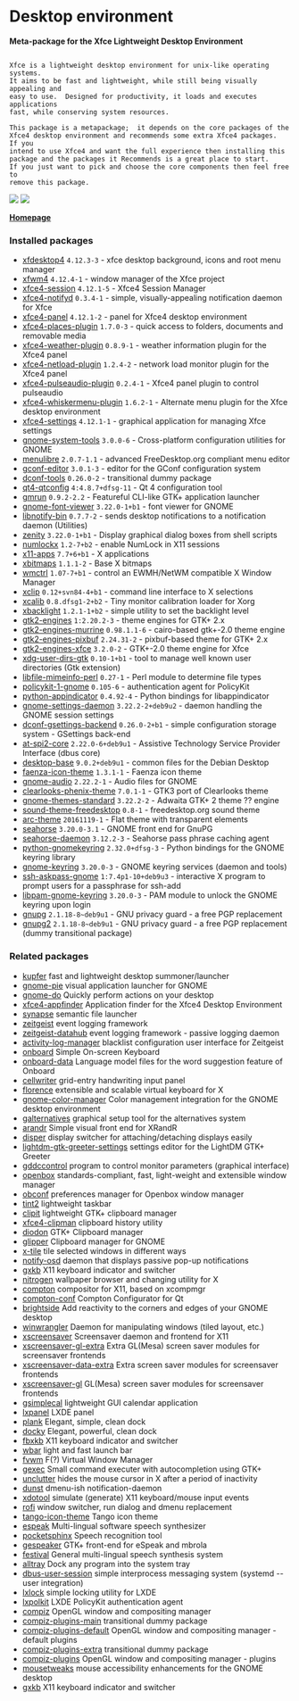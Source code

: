 # Desktop environment

__Meta-package for the Xfce Lightweight Desktop Environment__

```

Xfce is a lightweight desktop environment for unix-like operating systems.
It aims to be fast and lightweight, while still being visually appealing and
easy to use.  Designed for productivity, it loads and executes applications
fast, while conserving system resources.

This package is a metapackage;  it depends on the core packages of the
Xfce4 desktop environment and recommends some extra Xfce4 packages.  If you
intend to use Xfce4 and want the full experience then installing this
package and the packages it Recommends is a great place to start.
If you just want to pick and choose the core components then feel free to
remove this package.

```

[![](https://raw.githubusercontent.com/nodiscc/dbu/master/doc/res/screenshot-main.jpg)](https://raw.githubusercontent.com/nodiscc/dbu/master/doc/res/screenshot-main.jpg)
[![](https://screenshots.debian.net/thumbnail-with-version/seahorse/9001)](https://screenshots.debian.net/screenshot-with-version/seahorse/9001)



**[Homepage](http://www.xfce.org/)**

### Installed packages

* [xfdesktop4](https://packages.debian.org/stretch/xfdesktop4) `4.12.3-3` - xfce desktop background, icons and root menu manager
* [xfwm4](https://packages.debian.org/stretch/xfwm4) `4.12.4-1` - window manager of the Xfce project
* [xfce4-session](https://packages.debian.org/stretch/xfce4-session) `4.12.1-5` - Xfce4 Session Manager
* [xfce4-notifyd](https://packages.debian.org/stretch/xfce4-notifyd) `0.3.4-1` - simple, visually-appealing notification daemon for Xfce
* [xfce4-panel](https://packages.debian.org/stretch/xfce4-panel) `4.12.1-2` - panel for Xfce4 desktop environment
* [xfce4-places-plugin](https://packages.debian.org/stretch/xfce4-places-plugin) `1.7.0-3` - quick access to folders, documents and removable media
* [xfce4-weather-plugin](https://packages.debian.org/stretch/xfce4-weather-plugin) `0.8.9-1` - weather information plugin for the Xfce4 panel
* [xfce4-netload-plugin](https://packages.debian.org/stretch/xfce4-netload-plugin) `1.2.4-2` - network load monitor plugin for the Xfce4 panel
* [xfce4-pulseaudio-plugin](https://packages.debian.org/stretch/xfce4-pulseaudio-plugin) `0.2.4-1` - Xfce4 panel plugin to control pulseaudio
* [xfce4-whiskermenu-plugin](https://packages.debian.org/stretch/xfce4-whiskermenu-plugin) `1.6.2-1` - Alternate menu plugin for the Xfce desktop environment
* [xfce4-settings](https://packages.debian.org/stretch/xfce4-settings) `4.12.1-1` - graphical application for managing Xfce settings
* [gnome-system-tools](https://packages.debian.org/stretch/gnome-system-tools) `3.0.0-6` - Cross-platform configuration utilities for GNOME
* [menulibre](https://packages.debian.org/stretch/menulibre) `2.0.7-1.1` - advanced FreeDesktop.org compliant menu editor
* [gconf-editor](https://packages.debian.org/stretch/gconf-editor) `3.0.1-3` - editor for the GConf configuration system
* [dconf-tools](https://packages.debian.org/stretch/dconf-tools) `0.26.0-2` - transitional dummy package
* [qt4-qtconfig](https://packages.debian.org/stretch/qt4-qtconfig) `4:4.8.7+dfsg-11` - Qt 4 configuration tool
* [gmrun](https://packages.debian.org/stretch/gmrun) `0.9.2-2.2` - Featureful CLI-like GTK+ application launcher
* [gnome-font-viewer](https://packages.debian.org/stretch/gnome-font-viewer) `3.22.0-1+b1` - font viewer for GNOME
* [libnotify-bin](https://packages.debian.org/stretch/libnotify-bin) `0.7.7-2` - sends desktop notifications to a notification daemon (Utilities)
* [zenity](https://packages.debian.org/stretch/zenity) `3.22.0-1+b1` - Display graphical dialog boxes from shell scripts
* [numlockx](https://packages.debian.org/stretch/numlockx) `1.2-7+b2` - enable NumLock in X11 sessions
* [x11-apps](https://packages.debian.org/stretch/x11-apps) `7.7+6+b1` - X applications
* [xbitmaps](https://packages.debian.org/stretch/xbitmaps) `1.1.1-2` - Base X bitmaps
* [wmctrl](https://packages.debian.org/stretch/wmctrl) `1.07-7+b1` - control an EWMH/NetWM compatible X Window Manager
* [xclip](https://packages.debian.org/stretch/xclip) `0.12+svn84-4+b1` - command line interface to X selections
* [xcalib](https://packages.debian.org/stretch/xcalib) `0.8.dfsg1-2+b2` - Tiny monitor calibration loader for Xorg
* [xbacklight](https://packages.debian.org/stretch/xbacklight) `1.2.1-1+b2` - simple utility to set the backlight level
* [gtk2-engines](https://packages.debian.org/stretch/gtk2-engines) `1:2.20.2-3` - theme engines for GTK+ 2.x
* [gtk2-engines-murrine](https://packages.debian.org/stretch/gtk2-engines-murrine) `0.98.1.1-6` - cairo-based gtk+-2.0 theme engine
* [gtk2-engines-pixbuf](https://packages.debian.org/stretch/gtk2-engines-pixbuf) `2.24.31-2` - pixbuf-based theme for GTK+ 2.x
* [gtk2-engines-xfce](https://packages.debian.org/stretch/gtk2-engines-xfce) `3.2.0-2` - GTK+-2.0 theme engine for Xfce
* [xdg-user-dirs-gtk](https://packages.debian.org/stretch/xdg-user-dirs-gtk) `0.10-1+b1` - tool to manage well known user directories (Gtk extension)
* [libfile-mimeinfo-perl](https://packages.debian.org/stretch/libfile-mimeinfo-perl) `0.27-1` - Perl module to determine file types
* [policykit-1-gnome](https://packages.debian.org/stretch/policykit-1-gnome) `0.105-6` - authentication agent for PolicyKit
* [python-appindicator](https://packages.debian.org/stretch/python-appindicator) `0.4.92-4` - Python bindings for libappindicator
* [gnome-settings-daemon](https://packages.debian.org/stretch/gnome-settings-daemon) `3.22.2-2+deb9u2` - daemon handling the GNOME session settings
* [dconf-gsettings-backend](https://packages.debian.org/stretch/dconf-gsettings-backend) `0.26.0-2+b1` - simple configuration storage system - GSettings back-end
* [at-spi2-core](https://packages.debian.org/stretch/at-spi2-core) `2.22.0-6+deb9u1` - Assistive Technology Service Provider Interface (dbus core)
* [desktop-base](https://packages.debian.org/stretch/desktop-base) `9.0.2+deb9u1` - common files for the Debian Desktop
* [faenza-icon-theme](https://packages.debian.org/stretch/faenza-icon-theme) `1.3.1-1` - Faenza icon theme
* [gnome-audio](https://packages.debian.org/stretch/gnome-audio) `2.22.2-1` - Audio files for GNOME
* [clearlooks-phenix-theme](https://packages.debian.org/stretch/clearlooks-phenix-theme) `7.0.1-1` - GTK3 port of Clearlooks theme
* [gnome-themes-standard](https://packages.debian.org/stretch/gnome-themes-standard) `3.22.2-2` - Adwaita GTK+ 2 theme ?? engine
* [sound-theme-freedesktop](https://packages.debian.org/stretch/sound-theme-freedesktop) `0.8-1` - freedesktop.org sound theme
* [arc-theme](https://packages.debian.org/stretch/arc-theme) `20161119-1` - Flat theme with transparent elements
* [seahorse](https://packages.debian.org/stretch/seahorse) `3.20.0-3.1` - GNOME front end for GnuPG
* [seahorse-daemon](https://packages.debian.org/stretch/seahorse-daemon) `3.12.2-3` - Seahorse pass phrase caching agent
* [python-gnomekeyring](https://packages.debian.org/stretch/python-gnomekeyring) `2.32.0+dfsg-3` - Python bindings for the GNOME keyring library
* [gnome-keyring](https://packages.debian.org/stretch/gnome-keyring) `3.20.0-3` - GNOME keyring services (daemon and tools)
* [ssh-askpass-gnome](https://packages.debian.org/stretch/ssh-askpass-gnome) `1:7.4p1-10+deb9u3` - interactive X program to prompt users for a passphrase for ssh-add
* [libpam-gnome-keyring](https://packages.debian.org/stretch/libpam-gnome-keyring) `3.20.0-3` - PAM module to unlock the GNOME keyring upon login
* [gnupg](https://packages.debian.org/stretch/gnupg) `2.1.18-8~deb9u1` - GNU privacy guard - a free PGP replacement
* [gnupg2](https://packages.debian.org/stretch/gnupg2) `2.1.18-8~deb9u1` - GNU privacy guard - a free PGP replacement (dummy transitional package)

### Related packages

 * [kupfer](https://packages.debian.org/stretch/kupfer) fast and lightweight desktop summoner/launcher
 * [gnome-pie](https://packages.debian.org/stretch/gnome-pie) visual application launcher for GNOME
 * [gnome-do](https://packages.debian.org/stretch/gnome-do) Quickly perform actions on your desktop
 * [xfce4-appfinder](https://packages.debian.org/stretch/xfce4-appfinder) Application finder for the Xfce4 Desktop Environment
 * [synapse](https://packages.debian.org/stretch/synapse) semantic file launcher
 * [zeitgeist](https://packages.debian.org/stretch/zeitgeist) event logging framework
 * [zeitgeist-datahub](https://packages.debian.org/stretch/zeitgeist-datahub) event logging framework - passive logging daemon
 * [activity-log-manager](https://packages.debian.org/stretch/activity-log-manager) blacklist configuration user interface for Zeitgeist
 * [onboard](https://packages.debian.org/stretch/onboard) Simple On-screen Keyboard
 * [onboard-data](https://packages.debian.org/stretch/onboard-data) Language model files for the word suggestion feature of Onboard
 * [cellwriter](https://packages.debian.org/stretch/cellwriter) grid-entry handwriting input panel
 * [florence](https://packages.debian.org/stretch/florence) extensible and scalable virtual keyboard for X
 * [gnome-color-manager](https://packages.debian.org/stretch/gnome-color-manager) Color management integration for the GNOME desktop environment
 * [galternatives](https://packages.debian.org/stretch/galternatives) graphical setup tool for the alternatives system
 * [arandr](https://packages.debian.org/stretch/arandr) Simple visual front end for XRandR
 * [disper](https://packages.debian.org/stretch/disper) display switcher for attaching/detaching displays easily
 * [lightdm-gtk-greeter-settings](https://packages.debian.org/stretch/lightdm-gtk-greeter-settings) settings editor for the LightDM GTK+ Greeter
 * [gddccontrol](https://packages.debian.org/stretch/gddccontrol) program to control monitor parameters (graphical interface)
 * [openbox](https://packages.debian.org/stretch/openbox) standards-compliant, fast, light-weight and extensible window manager
 * [obconf](https://packages.debian.org/stretch/obconf) preferences manager for Openbox window manager
 * [tint2](https://packages.debian.org/stretch/tint2) lightweight taskbar
 * [clipit](https://packages.debian.org/stretch/clipit) lightweight GTK+ clipboard manager
 * [xfce4-clipman](https://packages.debian.org/stretch/xfce4-clipman) clipboard history utility
 * [diodon](https://packages.debian.org/stretch/diodon) GTK+ Clipboard manager
 * [glipper](https://packages.debian.org/stretch/glipper) Clipboard manager for GNOME
 * [x-tile](https://packages.debian.org/stretch/x-tile) tile selected windows in different ways
 * [notify-osd](https://packages.debian.org/stretch/notify-osd) daemon that displays passive pop-up notifications
 * [gxkb](https://packages.debian.org/stretch/gxkb) X11 keyboard indicator and switcher
 * [nitrogen](https://packages.debian.org/stretch/nitrogen) wallpaper browser and changing utility for X
 * [compton](https://packages.debian.org/stretch/compton) compositor for X11, based on xcompmgr
 * [compton-conf](https://packages.debian.org/stretch/compton-conf) Compton Configurator for Qt
 * [brightside](https://packages.debian.org/stretch/brightside) Add reactivity to the corners and edges of your GNOME desktop
 * [winwrangler](https://packages.debian.org/stretch/winwrangler) Daemon for manipulating windows (tiled layout, etc.)
 * [xscreensaver](https://packages.debian.org/stretch/xscreensaver) Screensaver daemon and frontend for X11
 * [xscreensaver-gl-extra](https://packages.debian.org/stretch/xscreensaver-gl-extra) Extra GL(Mesa) screen saver modules for screensaver frontends
 * [xscreensaver-data-extra](https://packages.debian.org/stretch/xscreensaver-data-extra) Extra screen saver modules for screensaver frontends
 * [xscreensaver-gl](https://packages.debian.org/stretch/xscreensaver-gl) GL(Mesa) screen saver modules for screensaver frontends
 * [gsimplecal](https://packages.debian.org/stretch/gsimplecal) lightweight GUI calendar application
 * [lxpanel](https://packages.debian.org/stretch/lxpanel) LXDE panel
 * [plank](https://packages.debian.org/stretch/plank) Elegant, simple, clean dock
 * [docky](https://packages.debian.org/stretch/docky) Elegant, powerful, clean dock
 * [fbxkb](https://packages.debian.org/stretch/fbxkb) X11 keyboard indicator and switcher
 * [wbar](https://packages.debian.org/stretch/wbar) light and fast launch bar
 * [fvwm](https://packages.debian.org/stretch/fvwm) F(?) Virtual Window Manager
 * [gexec](https://packages.debian.org/stretch/gexec) Small command executer with autocompletion using GTK+
 * [unclutter](https://packages.debian.org/stretch/unclutter) hides the mouse cursor in X after a period of inactivity
 * [dunst](https://packages.debian.org/stretch/dunst) dmenu-ish notification-daemon
 * [xdotool](https://packages.debian.org/stretch/xdotool) simulate (generate) X11 keyboard/mouse input events
 * [rofi](https://packages.debian.org/stretch/rofi) window switcher, run dialog and dmenu replacement
 * [tango-icon-theme](https://packages.debian.org/stretch/tango-icon-theme) Tango icon theme
 * [espeak](https://packages.debian.org/stretch/espeak) Multi-lingual software speech synthesizer
 * [pocketsphinx](https://packages.debian.org/stretch/pocketsphinx) Speech recognition tool
 * [gespeaker](https://packages.debian.org/stretch/gespeaker) GTK+ front-end for eSpeak and mbrola
 * [festival](https://packages.debian.org/stretch/festival) General multi-lingual speech synthesis system
 * [alltray](https://packages.debian.org/stretch/alltray) Dock any program into the system tray
 * [dbus-user-session](https://packages.debian.org/stretch/dbus-user-session) simple interprocess messaging system (systemd --user integration)
 * [lxlock](https://packages.debian.org/stretch/lxlock) simple locking utility for LXDE
 * [lxpolkit](https://packages.debian.org/stretch/lxpolkit) LXDE PolicyKit authentication agent
 * [compiz](https://packages.debian.org/stretch/compiz) OpenGL window and compositing manager
 * [compiz-plugins-main](https://packages.debian.org/stretch/compiz-plugins-main) transitional dummy package
 * [compiz-plugins-default](https://packages.debian.org/stretch/compiz-plugins-default) OpenGL window and compositing manager - default plugins
 * [compiz-plugins-extra](https://packages.debian.org/stretch/compiz-plugins-extra) transitional dummy package
 * [compiz-plugins](https://packages.debian.org/stretch/compiz-plugins) OpenGL window and compositing manager - plugins
 * [mousetweaks](https://packages.debian.org/stretch/mousetweaks) mouse accessibility enhancements for the GNOME desktop
 * [gxkb](https://packages.debian.org/stretch/gxkb) X11 keyboard indicator and switcher
